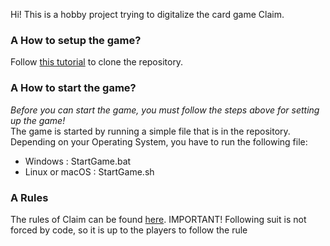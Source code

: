 Hi! This is a hobby project trying to digitalize the card game Claim.  
  
### A How to setup the game?  
Follow [this tutorial](https://docs.github.com/en/repositories/creating-and-managing-repositories/cloning-a-repository) to clone the repository.  
  
### A How to start the game?
*Before you can start the game, you must follow the steps above for setting up the game!*  
The game is started by running a simple file that is in the repository. Depending on your Operating System, you have to run the following file:  
- Windows : StartGame.bat  
- Linux or macOS : StartGame.sh  
  
### A Rules  
The rules of Claim can be found [here](https://cdn.1j1ju.com/medias/f6/35/f8-claim-rulebook.pdf). 
IMPORTANT! Following suit is not forced by code, so it is up to the players to follow the rule
